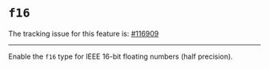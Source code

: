 # `f16`

The tracking issue for this feature is: [#116909]

[#116909]: https://github.com/rust-lang/rust/issues/116909

---

Enable the `f16` type for IEEE 16-bit floating numbers (half precision).
